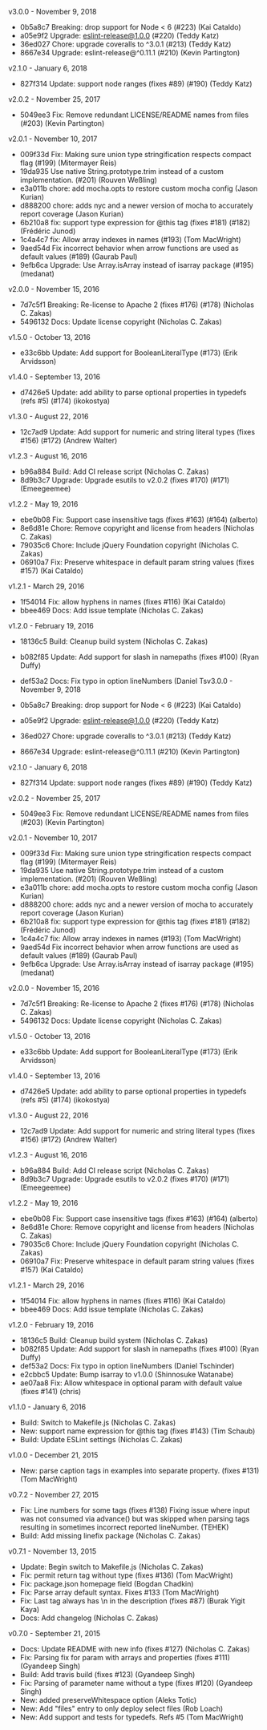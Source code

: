 v3.0.0 - November 9, 2018

* 0b5a8c7 Breaking: drop support for Node < 6 (#223) (Kai Cataldo)
* a05e9f2 Upgrade: eslint-release@1.0.0 (#220) (Teddy Katz)
* 36ed027 Chore: upgrade coveralls to ^3.0.1 (#213) (Teddy Katz)
* 8667e34 Upgrade: eslint-release@^0.11.1 (#210) (Kevin Partington)

v2.1.0 - January 6, 2018

* 827f314 Update: support node ranges (fixes #89) (#190) (Teddy Katz)

v2.0.2 - November 25, 2017

* 5049ee3 Fix: Remove redundant LICENSE/README names from files (#203) (Kevin Partington)

v2.0.1 - November 10, 2017

* 009f33d Fix: Making sure union type stringification respects compact flag (#199) (Mitermayer Reis)
* 19da935 Use native String.prototype.trim instead of a custom implementation. (#201) (Rouven Weßling)
* e3a011b chore: add mocha.opts to restore custom mocha config (Jason Kurian)
* d888200 chore: adds nyc and a newer version of mocha to accurately report coverage (Jason Kurian)
* 6b210a8 fix: support type expression for @this tag (fixes #181) (#182) (Frédéric Junod)
* 1c4a4c7 fix: Allow array indexes in names (#193) (Tom MacWright)
* 9aed54d Fix incorrect behavior when arrow functions are used as default values (#189) (Gaurab Paul)
* 9efb6ca Upgrade: Use Array.isArray instead of isarray package (#195) (medanat)

v2.0.0 - November 15, 2016

* 7d7c5f1 Breaking: Re-license to Apache 2 (fixes #176) (#178) (Nicholas C. Zakas)
* 5496132 Docs: Update license copyright (Nicholas C. Zakas)

v1.5.0 - October 13, 2016

* e33c6bb Update: Add support for BooleanLiteralType (#173) (Erik Arvidsson)

v1.4.0 - September 13, 2016

* d7426e5 Update: add ability to parse optional properties in typedefs (refs #5) (#174) (ikokostya)

v1.3.0 - August 22, 2016

* 12c7ad9 Update: Add support for numeric and string literal types (fixes #156) (#172) (Andrew Walter)

v1.2.3 - August 16, 2016

* b96a884 Build: Add CI release script (Nicholas C. Zakas)
* 8d9b3c7 Upgrade: Upgrade esutils to v2.0.2 (fixes #170) (#171) (Emeegeemee)

v1.2.2 - May 19, 2016

* ebe0b08 Fix: Support case insensitive tags (fixes #163) (#164) (alberto)
* 8e6d81e Chore: Remove copyright and license from headers (Nicholas C. Zakas)
* 79035c6 Chore: Include jQuery Foundation copyright (Nicholas C. Zakas)
* 06910a7 Fix: Preserve whitespace in default param string values (fixes #157) (Kai Cataldo)

v1.2.1 - March 29, 2016

* 1f54014 Fix: allow hyphens in names (fixes #116) (Kai Cataldo)
* bbee469 Docs: Add issue template (Nicholas C. Zakas)

v1.2.0 - February 19, 2016

* 18136c5 Build: Cleanup build system (Nicholas C. Zakas)
* b082f85 Update: Add support for slash in namepaths (fixes #100) (Ryan Duffy)
* def53a2 Docs: Fix typo in option lineNumbers (Daniel Tsv3.0.0 - November 9, 2018

* 0b5a8c7 Breaking: drop support for Node < 6 (#223) (Kai Cataldo)
* a05e9f2 Upgrade: eslint-release@1.0.0 (#220) (Teddy Katz)
* 36ed027 Chore: upgrade coveralls to ^3.0.1 (#213) (Teddy Katz)
* 8667e34 Upgrade: eslint-release@^0.11.1 (#210) (Kevin Partington)

v2.1.0 - January 6, 2018

* 827f314 Update: support node ranges (fixes #89) (#190) (Teddy Katz)

v2.0.2 - November 25, 2017

* 5049ee3 Fix: Remove redundant LICENSE/README names from files (#203) (Kevin Partington)

v2.0.1 - November 10, 2017

* 009f33d Fix: Making sure union type stringification respects compact flag (#199) (Mitermayer Reis)
* 19da935 Use native String.prototype.trim instead of a custom implementation. (#201) (Rouven Weßling)
* e3a011b chore: add mocha.opts to restore custom mocha config (Jason Kurian)
* d888200 chore: adds nyc and a newer version of mocha to accurately report coverage (Jason Kurian)
* 6b210a8 fix: support type expression for @this tag (fixes #181) (#182) (Frédéric Junod)
* 1c4a4c7 fix: Allow array indexes in names (#193) (Tom MacWright)
* 9aed54d Fix incorrect behavior when arrow functions are used as default values (#189) (Gaurab Paul)
* 9efb6ca Upgrade: Use Array.isArray instead of isarray package (#195) (medanat)

v2.0.0 - November 15, 2016

* 7d7c5f1 Breaking: Re-license to Apache 2 (fixes #176) (#178) (Nicholas C. Zakas)
* 5496132 Docs: Update license copyright (Nicholas C. Zakas)

v1.5.0 - October 13, 2016

* e33c6bb Update: Add support for BooleanLiteralType (#173) (Erik Arvidsson)

v1.4.0 - September 13, 2016

* d7426e5 Update: add ability to parse optional properties in typedefs (refs #5) (#174) (ikokostya)

v1.3.0 - August 22, 2016

* 12c7ad9 Update: Add support for numeric and string literal types (fixes #156) (#172) (Andrew Walter)

v1.2.3 - August 16, 2016

* b96a884 Build: Add CI release script (Nicholas C. Zakas)
* 8d9b3c7 Upgrade: Upgrade esutils to v2.0.2 (fixes #170) (#171) (Emeegeemee)

v1.2.2 - May 19, 2016

* ebe0b08 Fix: Support case insensitive tags (fixes #163) (#164) (alberto)
* 8e6d81e Chore: Remove copyright and license from headers (Nicholas C. Zakas)
* 79035c6 Chore: Include jQuery Foundation copyright (Nicholas C. Zakas)
* 06910a7 Fix: Preserve whitespace in default param string values (fixes #157) (Kai Cataldo)

v1.2.1 - March 29, 2016

* 1f54014 Fix: allow hyphens in names (fixes #116) (Kai Cataldo)
* bbee469 Docs: Add issue template (Nicholas C. Zakas)

v1.2.0 - February 19, 2016

* 18136c5 Build: Cleanup build system (Nicholas C. Zakas)
* b082f85 Update: Add support for slash in namepaths (fixes #100) (Ryan Duffy)
* def53a2 Docs: Fix typo in option lineNumbers (Daniel Tschinder)
* e2cbbc5 Update: Bump isarray to v1.0.0 (Shinnosuke Watanabe)
* ae07aa8 Fix: Allow whitespace in optional param with default value (fixes #141) (chris)

v1.1.0 - January 6, 2016

* Build: Switch to Makefile.js (Nicholas C. Zakas)
* New: support name expression for @this tag (fixes #143) (Tim Schaub)
* Build: Update ESLint settings (Nicholas C. Zakas)

v1.0.0 - December 21, 2015

* New: parse caption tags in examples into separate property. (fixes #131) (Tom MacWright)

v0.7.2 - November 27, 2015

* Fix: Line numbers for some tags (fixes #138) Fixing issue where input was not consumed via advance() but was skipped when parsing tags resulting in sometimes incorrect reported lineNumber. (TEHEK)
* Build: Add missing linefix package (Nicholas C. Zakas)

v0.7.1 - November 13, 2015

* Update: Begin switch to Makefile.js (Nicholas C. Zakas)
* Fix: permit return tag without type (fixes #136) (Tom MacWright)
* Fix: package.json homepage field (Bogdan Chadkin)
* Fix: Parse array default syntax. Fixes #133 (Tom MacWright)
* Fix: Last tag always has \n in the description (fixes #87) (Burak Yigit Kaya)
* Docs: Add changelog (Nicholas C. Zakas)

v0.7.0 - September 21, 2015

* Docs: Update README with new info (fixes #127) (Nicholas C. Zakas)
* Fix: Parsing fix for param with arrays and properties (fixes #111) (Gyandeep Singh)
* Build: Add travis build (fixes #123) (Gyandeep Singh)
* Fix: Parsing of parameter name without a type (fixes #120) (Gyandeep Singh)
* New: added preserveWhitespace option (Aleks Totic)
* New: Add "files" entry to only deploy select files (Rob Loach)
* New: Add support and tests for typedefs. Refs #5 (Tom MacWright)
